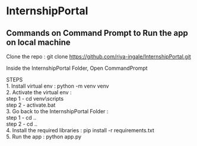 # InternshipPortal

## Commands on Command Prompt to Run the app on local machine

Clone the repo : git clone https://github.com/riya-ingale/InternshipPortal.git<br>
<p></p>
Inside the InternshipPortal Folder, Open CommandPrompt<br>
<p></p>
STEPS
<br>
1. Install virtual env : python -m venv venv<br>
2. Activate the virtual env :<br>
step 1 - cd venv\scripts<br>
step 2 - activate.bat<br>
3. Go back to the InternshipPortal Folder :
<br>
step 1 - cd ..
<br>
step 2 - cd ..
<br>
4. Install the required libraries : pip install -r requirements.txt<br>
5. Run the app : python app.py<br>
